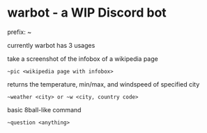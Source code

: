 # warbot - a WIP Discord bot
prefix: ~

currently warbot has 3 usages 

take a screenshot of the infobox of a wikipedia page

    ~pic <wikipedia page with infobox> 
  
  returns the temperature, min/max, and windspeed of specified city

    ~weather <city> or ~w <city, country code>
  
basic 8ball-like command

    ~question <anything>
    
